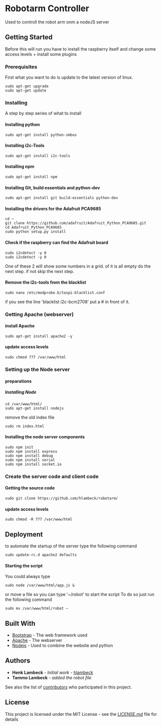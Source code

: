 # Robotarm Controller

Used to controll the robot arm onm a nodeJS server

## Getting Started
Before this will run you have to install the raspberry itself and change some access levels + install some plugins

### Prerequisites
First what you want to do is update to the latest version of linux.

```
sudo apt-get upgrade
sudo apt-get update
```

### Installing

A step by step series of what to install

#### Installing python

```
sudo apt-get install python-smbus
```
#### Installing i2c-Tools
```
sudo apt-get install i2c-tools
```

#### Installing npm
```
sudo apt-get install npm
```

#### Installing Git, build essentials and python-dev
```
sudo apt-get install git build-essentials python-dev
```
#### Installing the drivers for the Adafruit PCA9685
```
cd ~
git clone https://github.com/adafruit/Adafruit_Python_PCA9685.git
cd Adafruit_Python_PCA9685
sudo python setup.py install
```

#### Check if the raspberry can find the Adafruit board

```
sudo i2cdetect -y 0
sudo i2cdetect -y 0
```

One of these 2 will show some numbers in a grid. of it is all empty do the next step. if not skip the next step.

#### Remove the i2c-tools from the blacklist
```
sudo nano /etc/modprobe.b/taspi-blacklist.conf
```
if you see the line 'blacklist i2c-bcm2708' put a # in front of it.

### Getting Apache (webserver)
#### install Apache
```
sudo apt-get install apache2 -y
```
#### update access levels
```
sudo chmod 777 /var/www/html
```

### Setting up the Node server
#### preparations

##### Installing Node
```
cd /var/www/html/
sudo apt-get install nodejs
```
remove the old index file
```
sudo rm index.html
```

#### Installing the node server components
```
sudo npm init
sudo npm install express 
sudo npm install debug
sudo npm install serial
sudo npm install socket.io
```
### Create the server code and client code
#### Getting the source code
```
sudo git clone https://github.com/hlambeck/robotarm/
```
#### update access levels
```
sudo chmod -R 777 /var/www/html
```


## Deployment

to automate the startup of the server type the following command
```
sudo update-rc.d apache2 defaults
```

#### Starting the script
You could always type 
```
sudo node /var/www/html/app.js &
```

or move a file so you can type '~/robot' to start the script
To do so just run the following command
```
sudo mv /var/www/html/robot ~
```

## Built With

* [Bootstrap](http://www.getbootstrap.com/) - The web framework used
* [Apache](https://www.apache.org/) - The webserver
* [Nodejs](https://nodejs.org/) - Used to combine the website and python


## Authors

* **Henk Lambeck** - *Initial work* - [hlambeck](https://github.com/hlambeck)
* **Tammo Lambeck** - *added the robot file* 

See also the list of [contributors](https://github.com/hlambeck/robotarm/contributors) who participated in this project.

## License

This project is licensed under the MIT License - see the [LICENSE.md](LICENSE.md) file for details
